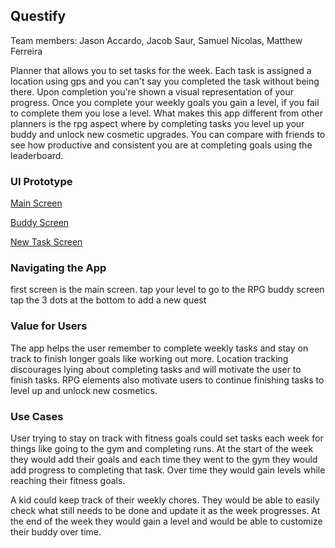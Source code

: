 ## Questify

Team members: Jason Accardo, Jacob Saur, Samuel Nicolas, Matthew Ferreira


Planner that allows you to set tasks for the week. Each task is assigned a location using gps and you can't say you 
completed the task without being there. Upon completion you're shown a visual representation of your progress. Once you complete
your weekly goals you gain a level, if you fail to complete them you lose a level. What makes this app different from other
planners is the rpg aspect where by completing tasks you level up your buddy and unlock new cosmetic upgrades. You can
compare with friends to see how productive and consistent you are at completing goals using the leaderboard.

### UI Prototype

[Main Screen](sc1.png)

[Buddy Screen](sc2.png)

[New Task Screen](sc3.png)

### Navigating the App

first screen is the main screen. tap your level to go to the RPG buddy screen tap the 3 dots at the bottom to add a new quest
### Value for Users

The app helps the user remember to complete weekly tasks and stay on track to finish longer goals like working out more. 
Location tracking discourages lying about completing tasks and will motivate the user to finish tasks. RPG elements
also motivate users to continue finishing tasks to level up and unlock new cosmetics.

### Use Cases

User trying to stay on track with fitness goals could set tasks each week for things like going to the gym and completing
runs. At the start of the week they would add their goals and each time they went to the gym they would add progress to
completing that task. Over time they would gain levels while reaching their fitness goals.

A kid could keep track of their weekly chores. They would be able to easily check what still needs to be done and update it as
the week progresses. At the end of the week they would gain a level and would be able to customize their buddy over time.

